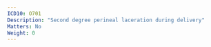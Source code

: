 ```yaml
---
ICD10: O701
Description: "Second degree perineal laceration during delivery"
Matters: No
Weight: 0
---
```


